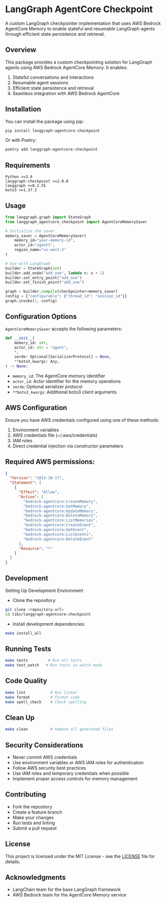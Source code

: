 # LangGraph AgentCore Checkpoint
A custom LangGraph checkpointer implementation that uses AWS Bedrock AgentCore Memory to enable stateful and resumable LangGraph agents through efficient state persistence and retrieval.

## Overview
This package provides a custom checkpointing solution for LangGraph agents using AWS Bedrock AgentCore Memory. It enables:
1. Stateful conversations and interactions
2. Resumable agent sessions 
3. Efficient state persistence and retrieval 
4. Seamless integration with AWS Bedrock AgentCore

## Installation
You can install the package using pip:

```bash
pip install langgraph-agentcore-checkpoint
```
Or with Poetry:
```bash
poetry add langgraph-agentcore-checkpoint
```

## Requirements
```text
Python >=3.9
langgraph-checkpoint >=2.0.0
langgraph >=0.2.55
boto3 >=1.37.3
```

## Usage

```python
from langgraph.graph import StateGraph
from langgraph_agentcore_checkpoint import AgentCoreMemorySaver

# Initialize the saver
memory_saver = AgentCoreMemorySaver(
    memory_id="your-memory-id",
    actor_id="agent1",
    region_name="us-west-2"
)

# Use with LangGraph
builder = StateGraph(int)
builder.add_node("add_one", lambda x: x + 1)
builder.set_entry_point("add_one")
builder.set_finish_point("add_one")

graph = builder.compile(checkpointer=memory_saver)
config = {"configurable": {"thread_id": "session_id"}}
graph.invoke(1, config)
```

## Configuration Options

`AgentCoreMemorySaver` accepts the following parameters:

```python
def __init__(
    memory_id: str,
    actor_id: str = "agent",
    *,
    serde: Optional[SerializerProtocol] = None,
    **boto3_kwargs: Any,
) -> None:
```

- `memory_id`: The AgentCore memory identifier
- `actor_id`: Actor identifier for the memory operations
- `serde`: Optional serializer protocol
- `**boto3_kwargs`: Additional boto3 client arguments

## AWS Configuration

Ensure you have AWS credentials configured using one of these methods:
1. Environment variables
2. AWS credentials file (~/.aws/credentials)
3. IAM roles
4. Direct credential injection via constructor parameters

## Required AWS permissions:

```json
{
  "Version": "2012-10-17",
  "Statement": [
    {
      "Effect": "Allow",
      "Action": [
        "bedrock-agentcore:CreateMemory",
        "bedrock-agentcore:GetMemory",
        "bedrock-agentcore:UpdateMemory",
        "bedrock-agentcore:DeleteMemory",
        "bedrock-agentcore:ListMemories",
        "bedrock-agentcore:CreateEvent",
        "bedrock-agentcore:GetEvent",
        "bedrock-agentcore:ListEvents",
        "bedrock-agentcore:DeleteEvent"
      ],
      "Resource": "*"
    }
  ]
}
```

## Development
Setting Up Development Environment

* Clone the repository:
```bash
git clone <repository-url>
cd libs/langgraph-agentcore-checkpoint
```
* Install development dependencies:
```bash
make install_all
```

## Running Tests
```bash
make tests         # Run all tests
make test_watch   # Run tests in watch mode
```

## Code Quality
```bash
make lint           # Run linter
make format         # Format code
make spell_check    # Check spelling
```

## Clean Up
```bash
make clean          # Remove all generated files
```

## Security Considerations
* Never commit AWS credentials
* Use environment variables or AWS IAM roles for authentication
* Follow AWS security best practices
* Use IAM roles and temporary credentials when possible
* Implement proper access controls for memory management

## Contributing
* Fork the repository
* Create a feature branch
* Make your changes
* Run tests and linting
* Submit a pull request

## License
This project is licensed under the MIT License - see the [LICENSE](LICENSE) file for details.

## Acknowledgments
* LangChain team for the base LangGraph framework
* AWS Bedrock team for the AgentCore Memory service